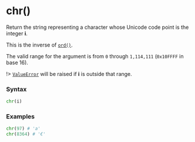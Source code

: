 # chr()

Return the string representing a character whose Unicode code point is the integer **i**.

This is the inverse of [`ord()`](/built-in-functions/ord.md).

The valid range for the argument is from `0` through `1,114,111` (`0x10FFFF` in base 16).

!> [`ValueError`](/exceptions/ValueError.md) will be raised if **i** is outside that range.

### Syntax

```python
chr(i)
```

### Examples

```python
chr(97) # 'a'
chr(8364) # '€'
```
